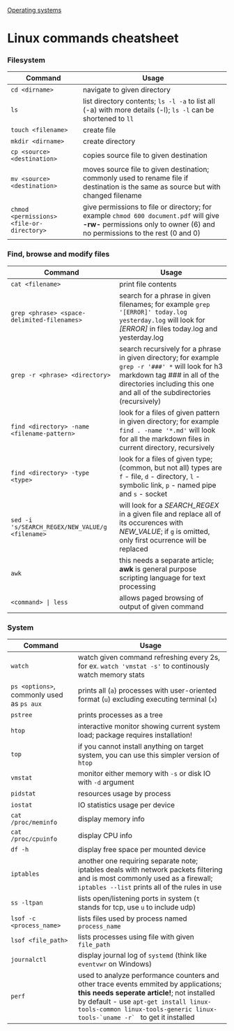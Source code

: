 [Operating systems](/engineering/operating-systems)
# Linux commands cheatsheet

### Filesystem
|Command|Usage|
--- | ---
`cd <dirname>`|navigate to given directory
`ls` | list directory contents; `ls -l -a` to list all (-a) with more details (-l); `ls -l` can be shortened to `ll`
`touch <filename>` | create file
`mkdir <dirname>` | create directory
`cp <source> <destination>` | copies source file to given destination
`mv <source> <destination>` | moves source file to given destination; commonly used to rename file if destination is the same as source but with changed filename
`chmod <permissions> <file-or-directory>` | give permissions to file or directory; for example `chmod 600 document.pdf` will give **-rw-** permissions only to owner (6) and no permissions to the rest (0 and 0)

### Find, browse and modify files
|Command|Usage|
--- | ---
`cat <filename>` | print file contents
`grep <phrase> <space-delimited-filenames>` | search for a phrase in given filenames; for example `grep '[ERROR]' today.log yesterday.log` will look for *[ERROR]* in files today.log and yesterday.log
`grep -r <phrase> <directory>` | search recursively for a phrase in given directory; for example `grep -r '###' *` will look for h3 markdown tag *###* in all of the directories including this one and all of the subdirectories (recursively)
`find <directory> -name <filename-pattern>` | look for a files of given pattern in given directory; for example `find . -name '*.md'` will look for all the markdown files in current directory, recursively
`find <directory> -type <type>` | look for a files of given type; (common, but not all) types are `f` - file, `d` - directory, `l` - symbolic link, `p` - named pipe and `s` - socket
`sed -i 's/SEARCH_REGEX/NEW_VALUE/g <filename>` | will look for a *SEARCH_REGEX* in a given file and replace all of its occurences with *NEW_VALUE*; if `g` is omitted, only first ocurrence will be replaced
`awk` | this needs a separate article; **awk** is general purpose scripting language for text processing
`<command> \| less` | allows paged browsing  of output of given command


### System
|Command|Usage|
--- | ---
`watch` | watch given command refreshing every 2s, for ex. `watch 'vmstat -s'` to continously watch memory stats
`ps <options>`, commonly used as `ps aux` | prints all (`a`) processes with user-oriented format (`u`) excluding executing terminal (`x`)
`pstree` | prints processes as a tree
`htop` | interactive monitor showing current system load; package requires installation!
`top` | if you cannot install anything on target system, you can use this simpler version of `htop`
`vmstat` | monitor either memory with `-s` or disk IO with `-d` argument
`pidstat` | resources usage by process
`iostat` | IO statistics usage per device
`cat /proc/meminfo` | display memory info
`cat /proc/cpuinfo` | display CPU info
`df -h` | display free space per mounted device
`iptables` | another one requiring separate note; iptables deals with network packets filtering and is most commonly used as a firewall; `iptables --list` prints all of the rules in use
`ss -ltpan` | lists open/listening ports in system (`t` stands for tcp, use `u` to include udp)
`lsof -c <process_name>` | lists files used by process named `process_name`
`lsof <file_path>` | lists processes using file with given `file_path`
`journalctl` | display journal log of `systemd` (think like `eventvwr` on Windows)
`perf` | used to analyze performance counters and other trace events emmited by applications; **this needs seperate article!**; not installed by default - use ```apt-get install linux-tools-common linux-tools-generic linux-tools-`uname -r` ``` to get it installed
